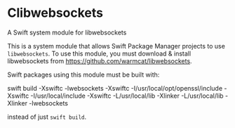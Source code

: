# Clibwebsockets
A Swift system module for libwebsockets

This is a system module that allows Swift Package Manager projects to use `libwebsockets`.  To use this module, you must download & install libwebsockets from https://github.com/warmcat/libwebsockets.

Swift packages using this module must be built with:

swift build -Xswiftc -lwebsockets -Xswiftc -I/usr/local/opt/openssl/include -Xswiftc -I/usr/local/include -Xswiftc -L/usr/local/lib -Xlinker -L/usr/local/lib -Xlinker -lwebsockets

instead of just `swift build`.
